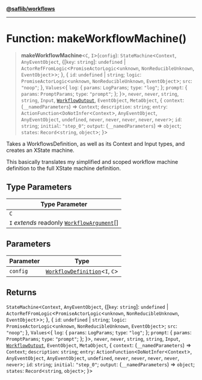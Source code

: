 [**@saflib/workflows**](../index.md)

---

# Function: makeWorkflowMachine()

> **makeWorkflowMachine**\<`C`, `I`\>(`config`): `StateMachine`\<`Context`, `AnyEventObject`, \{\[`key`: `string`\]: `undefined` \| `ActorRefFromLogic`\<`PromiseActorLogic`\<`unknown`, `NonReducibleUnknown`, `EventObject`\>\>; \}, \{ `id`: `undefined` \| `string`; `logic`: `PromiseActorLogic`\<`unknown`, `NonReducibleUnknown`, `EventObject`\>; `src`: `"noop"`; \}, `Values`\<\{ `log`: \{ `params`: `LogParams`; `type`: `"log"`; \}; `prompt`: \{ `params`: `PromptParams`; `type`: `"prompt"`; \}; \}\>, `never`, `never`, `string`, `string`, `Input`, [`WorkflowOutput`](../interfaces/WorkflowOutput.md), `EventObject`, `MetaObject`, \{ `context`: (`__namedParameters`) => `Context`; `description`: `string`; `entry`: `ActionFunction`\<`DoNotInfer`\<`Context`\>, `AnyEventObject`, `AnyEventObject`, `undefined`, `never`, `never`, `never`, `never`, `never`\>; `id`: `string`; `initial`: `"step_0"`; `output`: (`__namedParameters`) => `object`; `states`: `Record`\<`string`, `object`\>; \}\>

Takes a WorkflowsDefinition, as well as its Context and Input types, and creates an XState machine.

This basically translates my simplified and scoped workflow machine definition to the full XState machine definition.

## Type Parameters

| Type Parameter                                                                   |
| -------------------------------------------------------------------------------- |
| `C`                                                                              |
| `I` _extends_ readonly [`WorkflowArgument`](../interfaces/WorkflowArgument.md)[] |

## Parameters

| Parameter | Type                                                                    |
| --------- | ----------------------------------------------------------------------- |
| `config`  | [`WorkflowDefinition`](../interfaces/WorkflowDefinition.md)\<`I`, `C`\> |

## Returns

`StateMachine`\<`Context`, `AnyEventObject`, \{\[`key`: `string`\]: `undefined` \| `ActorRefFromLogic`\<`PromiseActorLogic`\<`unknown`, `NonReducibleUnknown`, `EventObject`\>\>; \}, \{ `id`: `undefined` \| `string`; `logic`: `PromiseActorLogic`\<`unknown`, `NonReducibleUnknown`, `EventObject`\>; `src`: `"noop"`; \}, `Values`\<\{ `log`: \{ `params`: `LogParams`; `type`: `"log"`; \}; `prompt`: \{ `params`: `PromptParams`; `type`: `"prompt"`; \}; \}\>, `never`, `never`, `string`, `string`, `Input`, [`WorkflowOutput`](../interfaces/WorkflowOutput.md), `EventObject`, `MetaObject`, \{ `context`: (`__namedParameters`) => `Context`; `description`: `string`; `entry`: `ActionFunction`\<`DoNotInfer`\<`Context`\>, `AnyEventObject`, `AnyEventObject`, `undefined`, `never`, `never`, `never`, `never`, `never`\>; `id`: `string`; `initial`: `"step_0"`; `output`: (`__namedParameters`) => `object`; `states`: `Record`\<`string`, `object`\>; \}\>
